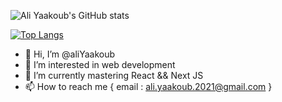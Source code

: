 ![Ali Yaakoub's GitHub stats](https://github-readme-stats.vercel.app/api?username=aliYaakoub&show_icons=true)

[![Top Langs](https://github-readme-stats.vercel.app/api/top-langs/?username=aliYaakoub&layout=compact&count_private=true&hide=stars)](https://github.com/anuraghazra/github-readme-stats)

- 👋 Hi, I’m @aliYaakoub
- 👀 I’m interested in web development
- 🌱 I’m currently mastering React && Next JS
- 📫 How to reach me {
  email : ali.yaakoub.2021@gmail.com
}

<!---
aliYaakoub/aliYaakoub is a ✨ special ✨ repository because its `README.md` (this file) appears on your GitHub profile.
You can click the Preview link to take a look at your changes.
--->
